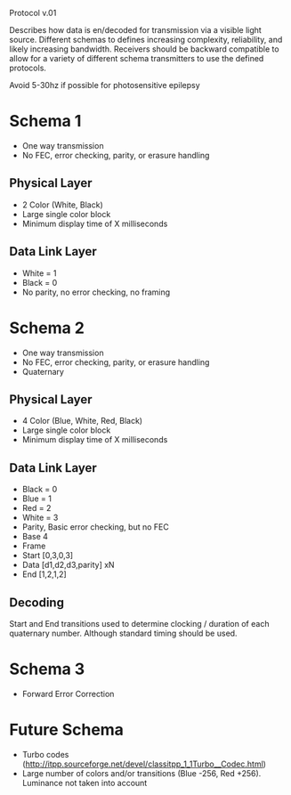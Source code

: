 Protocol v.01

Describes how data is en/decoded for transmission via a visible light source.
Different schemas to defines increasing complexity, reliability, and likely increasing bandwidth.
Receivers should be backward compatible to allow for a variety of different schema transmitters to use the defined protocols.

Avoid 5-30hz if possible for photosensitive epilepsy

Schema 1
=========
* One way transmission
* No FEC, error checking, parity, or erasure handling

Physical Layer
--------------
* 2 Color (White, Black)
* Large single color block
* Minimum display time of X milliseconds

Data Link Layer
---------------
* White = 1
* Black =  0
* No parity, no error checking, no framing

Schema 2
=========
* One way transmission
* No FEC, error checking, parity, or erasure handling
* Quaternary

Physical Layer
--------------
* 4 Color (Blue, White, Red, Black)
* Large single color block
* Minimum display time of X milliseconds

Data Link Layer
---------------
* Black = 0
* Blue = 1
* Red = 2
* White = 3
* Parity, Basic error checking, but no FEC
* Base 4
* Frame
*   Start [0,3,0,3]
*   Data  [d1,d2,d3,parity] xN
*   End   [1,2,1,2] 

Decoding
--------
Start and End transitions used to determine clocking / duration of each quaternary number.  Although standard timing should be used.

Schema 3
========
* Forward Error Correction

Future Schema
=============
* Turbo codes (http://itpp.sourceforge.net/devel/classitpp_1_1Turbo__Codec.html)
* Large number of colors and/or transitions   (Blue -256, Red +256). Luminance not taken into account



